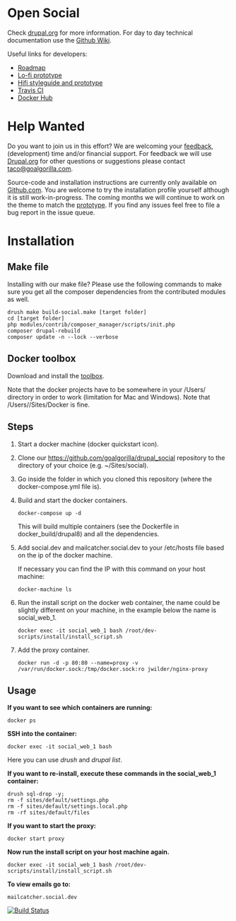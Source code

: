 # Open Social #
Check [drupal.org](https://www.drupal.org/project/social) for more information.
For day to day technical documentation use the [Github Wiki](https://github.com/goalgorilla/drupal_social/wiki).

Useful links for developers:
- [Roadmap](https://drupalsocial.storiesonboard.com/m/open-social)
- [Lo-fi prototype](http://prototype.goalgorilla.com/drupalsocial/current/)
- [Hifi styleguide and prototype](http://goalgorilla.github.io/drupal_social/)
- [Travis CI](https://travis-ci.org/goalgorilla/drupal_social/builds)
- [Docker Hub](https://hub.docker.com/r/goalgorilla/drupal_social/builds/)

# Help Wanted #
Do you want to join us in this effort? We are welcoming your [feedback](http://goalgorilla.github.io/drupal_social/prototype.html), (development) time and/or financial support. For feedback we will use [Drupal.org](https://www.drupal.org/project/social) for other questions or suggestions please contact taco@goalgorilla.com.

Source-code and installation instructions are currently only available on [Github.com](https://github.com/goalgorilla/drupal_social). You are welcome to try the installation profile yourself although it is still work-in-progress. The coming months we will continue to work on the theme to match the [prototype](http://goalgorilla.github.io/drupal_social/prototype.html). If you find any issues feel free to file a bug report in the issue queue.

# Installation #

## Make file ##

Installing with our make file? Please use the following commands to make sure you get all the composer dependencies
from the contributed modules as well.

    drush make build-social.make [target folder]
    cd [target folder]
    php modules/contrib/composer_manager/scripts/init.php
    composer drupal-rebuild
    composer update -n --lock --verbose

## Docker toolbox ##
Download and install the [toolbox](https://www.docker.com/docker-toolbox).

Note that the docker projects have to be somewhere in your /Users/ directory in order to work (limitation for Mac and Windows). Note that /Users/<name>/Sites/Docker is fine.


## Steps ##

1. Start a docker machine (docker quickstart icon).

2. Clone our https://github.com/goalgorilla/drupal_social repository to the directory of your choice (e.g. ~/Sites/social).

3. Go inside the folder in which you cloned this repository (where the docker-compose.yml file is).

4. Build and start the docker containers.
    ```
    docker-compose up -d
    ```

    This will build multiple containers (see the Dockerfile in docker_build/drupal8) and all the dependencies.

5. Add social.dev and mailcatcher.social.dev to your /etc/hosts file based on the ip of the docker machine.

    If necessary you can find the IP with this command on your host machine:
    ```
    docker-machine ls
    ```

6. Run the install script on the docker web container, the name could be slightly different on your machine, in the example below the name is social_web_1.
    ```
    docker exec -it social_web_1 bash /root/dev-scripts/install/install_script.sh
    ```

7. Add the proxy container.
    ```
    docker run -d -p 80:80 --name=proxy -v /var/run/docker.sock:/tmp/docker.sock:ro jwilder/nginx-proxy
    ```

## Usage ##

**If you want to see which containers are running:**
```
docker ps
```

**SSH into the container:**
```
docker exec -it social_web_1 bash
```
Here you can use _drush_ and _drupal list_.

**If you want to re-install, execute these commands in the social_web_1 container:**
```
drush sql-drop -y;
rm -f sites/default/settings.php
rm -f sites/default/settings.local.php
rm -rf sites/default/files
```

**If you want to start the proxy:**
```
docker start proxy
```

**Now run the install script on your host machine again.**
```
docker exec -it social_web_1 bash /root/dev-scripts/install/install_script.sh
```

**To view emails go to:**
```
mailcatcher.social.dev
```

[![Build Status](https://travis-ci.org/goalgorilla/drupal_social.svg?branch=master)](https://travis-ci.org/goalgorilla/drupal_social)
